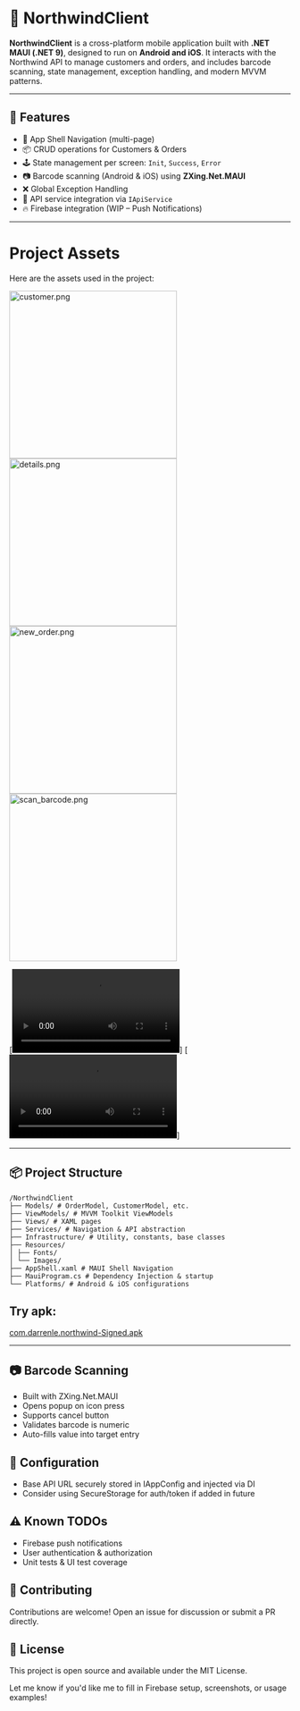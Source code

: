 # 📱 NorthwindClient

**NorthwindClient** is a cross-platform mobile application built with **.NET MAUI (.NET 9)**, designed to run on **Android and iOS**. It interacts with the Northwind API to manage customers and orders, and includes barcode scanning, state management, exception handling, and modern MVVM patterns.

---

## 🚀 Features

- 🧭 App Shell Navigation (multi-page)
- 📦 CRUD operations for Customers & Orders
- 🕹️ State management per screen: `Init`, `Success`, `Error`
- 📷 Barcode scanning (Android & iOS) using **ZXing.Net.MAUI**
- ❌ Global Exception Handling
- 📡 API service integration via `IApiService`
- 🔥 Firebase integration (WIP – Push Notifications)

---
# Project Assets

Here are the assets used in the project:

 <img alt="customer.png" src="assets/customer.png" width="300"/>
 <img alt="details.png" src="assets/details.png" width="300"/>
 <img alt="new_order.png"  src="assets/new_order.png" width="300"/>
 <img alt="scan_barcode.png"  src="assets/scan_barcode.png" width="300"/>

[![Video](file:assets/notification_deepink.mov)]
[![Video](file:assets/demo.mov)]

---

## 📦 Project Structure

~~~
/NorthwindClient
├── Models/ # OrderModel, CustomerModel, etc.
├── ViewModels/ # MVVM Toolkit ViewModels
├── Views/ # XAML pages
├── Services/ # Navigation & API abstraction
├── Infrastructure/ # Utility, constants, base classes
├── Resources/
│ ├── Fonts/
│ └── Images/
├── AppShell.xaml # MAUI Shell Navigation
├── MauiProgram.cs # Dependency Injection & startup
└── Platforms/ # Android & iOS configurations
~~~

## Try apk: 
[com.darrenle.northwind-Signed.apk](assets/com.darrenle.northwind-Signed.apk)

---

## 📷 Barcode Scanning

- Built with ZXing.Net.MAUI
- Opens popup on icon press
- Supports cancel button
- Validates barcode is numeric
- Auto-fills value into target entry

## 🔐 Configuration
- Base API URL securely stored in IAppConfig and injected via DI
- Consider using SecureStorage for auth/token if added in future

## ⚠️ Known TODOs
- Firebase push notifications
- User authentication & authorization
- Unit tests & UI test coverage

## 🤝 Contributing
Contributions are welcome! Open an issue for discussion or submit a PR directly.

## 📄 License
This project is open source and available under the MIT License.

Let me know if you'd like me to fill in Firebase setup, screenshots, or usage examples!